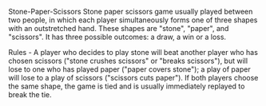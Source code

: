 Stone-Paper-Scissors
Stone paper scissors game usually played between two people, in which each player simultaneously forms one of three shapes with an outstretched hand. These shapes are "stone", "paper", and "scissors". It has three possible outcomes: a draw, a win or a loss.

Rules - A player who decides to play stone will beat another player who has chosen scissors ("stone crushes scissors" or "breaks scissors"), but will lose to one who has played paper ("paper covers stone"); a play of paper will lose to a play of scissors ("scissors cuts paper"). If both players choose the same shape, the game is tied and is usually immediately replayed to break the tie.
